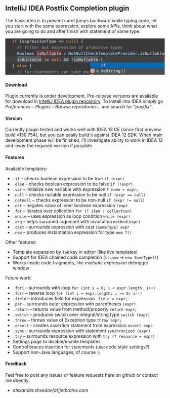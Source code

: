 IntelliJ IDEA Postfix Completion plugin
---------------------------------------

The basic idea is to prevent caret jumps backward while typing code,
let you start with the some expression, explore some APIs, think about
what you are going to do and after finish with statement of some type.

![options](/content/example.png)

#### Download

Plugin currently is under development.
Pre-release versions are available for download in [IntelliJ IDEA plugin repository](http://plugins.jetbrains.com/plugin/7342).
To install into IDEA simply go *Preferences* – *Plugins* – *Browse repositories...* and search for *"postfix"*.

#### Version

Currently plugin tested and works well with IDEA 13 CE (since first preview build v130.754),
but you can easily build it against IDEA 12 SDK. When main development phase will be finished,
I'll investigate ability to work in IDEA 12 and lower the required version if possible.

#### Features

Available templates:

* `.if` – checks boolean expression to be true `if (expr)`
* `.else` – checks boolean expression to be false `if (!expr)`
* `.var` – initialize new variable with expression `T name = expr;`
* `.null` – checks nullable expression to be null `if (expr == null)`
* `.notnull` – checks expression to be non-null `if (expr != null)`
* `.not` – negates value of inner boolean expression `!expr`
* `.for` – iterates over collection `for (T item : collection)`
* `.while` – uses expression as loop condition `while (expr)`
* `.arg` – helps surround argument with invocation `method(expr)`
* `.cast` – surrounds expression with cast `(SomeType) expr`
* `.new` – produces instantiation expression for type `new T()`

Other features:

* Template expansion by `Tab` key in editor (like live templates)
* Support for IDEA chained code completion (`st.new` => `new SomeType()`)
* Works inside code fragments, like *evaluate expression* debugger window

Future work:
* `.fori` – surrounds with loop `for (int i = 0; i < expr.length; i++)`
* `.forr` – reverse loop `for (int i = expr.length; i >= 0; i--)`
* `.field` – introduces field for expression `_field = expr;`
* `.par` – surrounds outer expression with parentheses `(expr)`
* `.return` – returns value from method/property `return expr;`
* `.switch` – produces switch over integral/string type `switch (expr)`
* `.throw` – throws value of Exception type `throw expr;`
* `.assert` - creates assertion statement from expression `assert expr`
* `.sync` – surrounds expression with statement `synchronized (expr)`
* `.try` – surrounds resource expression with `try (T resource = expr)`
* Settings page to disable/enable templates
* Control braces insertion for statements (use code style settings?)
* Support non-Java languages, of course :)

#### Feedback

Feel free to post any issues or feature requests here on github or contact me directly:
* *alexander.shvedov[at]jetbrains.com*